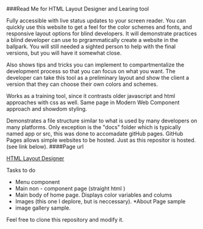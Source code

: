 ###Read Me for HTML Layout Designer and Learing tool

Fully accessible with live status updates to your screen reader.
You can quickly use this website to get a feel for the color schemes and fonts, and responsive layout options for blind developers.
It will demonstrate practices a blind developer can use to prgrammatically create a website in the ballpark. You will still needed a sighted person to help with the final versions, but you will have it somewhat close.

Also shows tips and tricks you can implement to compartmentalize the development process so that you can focus on what you want. The developer can take this tool as a preliminary layout and show the client a version that they can choose their own colors and schemes.

Works as a training tool, since it contrasts older javascript and html approaches with css as well.  Same page in  Modern Web Component approach and showdom styling.

Demonstrates a file structure similar to what is used by many developers on many platforms. 
Only exception is the "docs" folder which is typically named app or src, this was done to accomadate gitHub pages. GitHub Pages allows simple websites to be hosted. Just as this repositor is hosted. (see link below).
####Page url 

[HTML Layout Designer](https://lewislwood.github.io/Html-Layout/ )


Tasks to do
* Menu component
* Main non - component page (straight html )
* Main body of home page. Displays color variables and colums
* Images (this one I deplore, but is neccessary).
*About Page sample
* image gallery sample.




Feel free to clone this repository and modify it.
